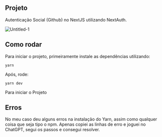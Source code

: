 ## Projeto

 Autenticação Social (Github) no NextJS utilizando NextAuth.

![Untitled-1](https://github.com/GuiCPessoa/Social_Login/assets/93964438/81830494-2802-428d-ad62-91372916f992)


## Como rodar

Para iniciar o projeto, primeiramente instale as dependências utilizando:

```
yarn
```

Após, rode:

```
yarn dev
```

Para iniciar o Projeto


## Erros
No meu caso deu alguns erros na instalação do Yarn, assim como qualquer coisa que seja tipo o npm. Apenas copiei as linhas de erro e joguei no ChatGPT, segui os passos e consegui resolver.

